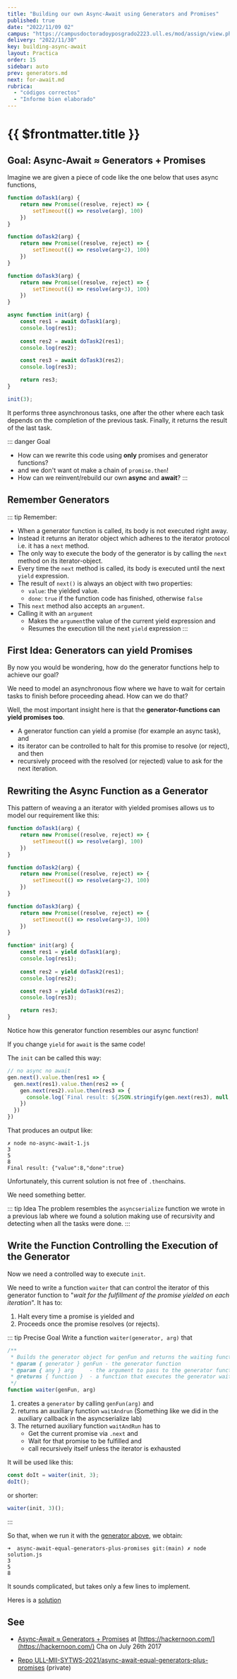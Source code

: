 ```yaml
---
title: "Building our own Async-Await using Generators and Promises"
published: true
date: "2022/11/09 02"
campus: "https://campusdoctoradoyposgrado2223.ull.es/mod/assign/view.php?id=790"
delivery: "2022/11/30"
key: building-async-await
layout: Practica
order: 15
sidebar: auto
prev: generators.md
next: for-await.md
rubrica:
  - "códigos correctos"
  - "Informe bien elaborado"
---
```


# {{ $frontmatter.title }}

## Goal: Async-Await ≈ Generators + Promises

Imagine we are given a piece of code like the one below that uses async functions, 


```js
function doTask1(arg) {
    return new Promise((resolve, reject) => {
        setTimeout(() => resolve(arg), 100)
    })
}

function doTask2(arg) {
    return new Promise((resolve, reject) => {
        setTimeout(() => resolve(arg+2), 100)
    })
}

function doTask3(arg) {
    return new Promise((resolve, reject) => {
        setTimeout(() => resolve(arg+3), 100)
    })
}

async function init(arg) {
    const res1 = await doTask1(arg);
    console.log(res1);
    
    const res2 = await doTask2(res1);
    console.log(res2);

    const res3 = await doTask3(res2);
    console.log(res3);

    return res3;
}

init(3);
```

It performs three asynchronous tasks, one after the other where each task depends on the completion of the previous task. Finally, it returns the result of the last task.

::: danger Goal
* How can we rewrite this code  using **only** promises and generator functions?
* and we don't want ot make a chain of `promise.then`!
* How can we reinvent/rebuild our own **async** and **await**?
::: 

## Remember Generators

::: tip Remember:

* When a generator function is called, its body is not executed right away. 
* Instead it returns an iterator object which adheres to the iterator protocol i.e. it has a `next` method.
* The only way to execute the body of the generator is by calling the `next` method on its iterator-object. 
* Every time the `next` method is called, its body is executed until the next `yield` expression. 
* The result of `next()` is always an object with two properties:
  - `value`: the yielded value.
  - `done`: `true` if the function code has finished, otherwise `false`
* This `next` method also accepts an `argument`. 
* Calling it with an `argument` 
  - Makes the `argument`the value of the current yield expression and 
  - Resumes the execution till the next `yield` expression
:::

## First Idea: Generators can yield Promises

By now you would be wondering, how do the generator functions help to achieve our goal? 

We need to model an asynchronous flow where we have to wait for certain tasks to finish before proceeding ahead. How can we do that?

Well, the most important insight here is that the **generator-functions can yield promises too**.

* A generator function can yield a promise (for example an async task), and 
* its iterator can be controlled to halt for this promise to resolve (or reject), and then 
* recursively proceed with the resolved (or rejected) value to ask for the next iteration. 

## Rewriting the Async Function as a Generator

This pattern of weaving a an iterator with yielded promises allows us to model our requirement like this:

<a id="generator"></a>

```js
function doTask1(arg) {
    return new Promise((resolve, reject) => {
        setTimeout(() => resolve(arg), 100)
    })
}

function doTask2(arg) {
    return new Promise((resolve, reject) => {
        setTimeout(() => resolve(arg+2), 100)
    })
}

function doTask3(arg) {
    return new Promise((resolve, reject) => {
        setTimeout(() => resolve(arg+3), 100)
    })
}

function* init(arg) {
    const res1 = yield doTask1(arg);
    console.log(res1);
    
    const res2 = yield doTask2(res1);
    console.log(res2);

    const res3 = yield doTask3(res2);
    console.log(res3);

    return res3;
}
```

Notice how this generator function resembles our async function! 

If you change `yield` for `await` is the same code!

The `init` can be called this way:

```js 
// no async no await
gen.next().value.then(res1 => {
  gen.next(res1).value.then(res2 => {
    gen.next(res2).value.then(res3 => {
      console.log(`Final result: ${JSON.stringify(gen.next(res3), null,0)}`)
    })
  })
})
```

That produces an output like:

``` 
✗ node no-async-await-1.js
3
5
8
Final result: {"value":8,"done":true}
```

Unfortunately, this current solution is not free of `.then`chains.

We need something better.

::: tip Idea
The problem resembles the `asyncserialize` function we wrote in a previous lab where we found a solution
making use of recursivity and detecting when all the tasks were done.
:::

## Write the Function Controlling the Execution of the Generator

Now we need a controlled way to execute `init`. 

We need to write a function `waiter` that can control the iterator of this generator function to "*wait for the fulfillment of the promise yielded on each iteration*". It has to:

1. Halt every time a promise is yielded and 
2. Proceeds once the promise resolves (or rejects). 

::: tip Precise Goal
Write a function `waiter(generator, arg)` that

```js
/**
 * Builds the generator object for genFun and returns the waiting function
 * @param { generator } genFun - the generator function
 * @param { any } arg     - the argument to pass to the generator function
 * @returns { function }  - a function that executes the generator waiting for each yielded promise
 */
function waiter(genFun, arg) 
```

1. creates a `generator`  by calling `genFun(arg)` and 
2. returns an auxiliary  function  `waitAndrun` (Something like we did in the auxiliary callback in the asyncserialize lab)
3. The returned auxiliary function `waitAndRun` has to
   - Get the current promise via `.next` and
   - Wait for that promise to be fulfilled and
   - call recursively itself unless the iterator is exhausted
 
It will be used like this:

```js
const doIt = waiter(init, 3);
doIt();
```
or shorter:

```js
waiter(init, 3)();
```
:::

So that, when we run it with the [generator above](#generator), we obtain:

```
➜  async-await-equal-generators-plus-promises git:(main) ✗ node solution.js 
3
5
8
```

It sounds complicated, but takes only a few lines to implement.

Heres is a [solution](/practicas/building-async-await/solution)

## See

* [Async-Await ≈ Generators + Promises](https://hackernoon.com/async-await-generators-promises-51f1a6ceede2) at [https://hackernoon.com/](https://hackernoon.com/)  Cha on July 26th 2017
<!-- * [Solution](solutions/async-await-is-generators-and-promises) to this problem -->
* [Repo ULL-MII-SYTWS-2021/async-await-equal-generators-plus-promises](https://github.com/ULL-MII-SYTWS-2021/async-await-equal-generators-plus-promises) (private)
